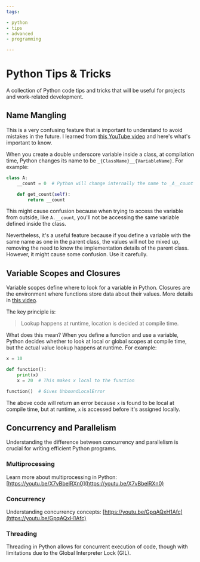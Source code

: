 ```yaml
---
tags:

- python
- tips
- advanced
- programming

---
```


# Python Tips & Tricks

A collection of Python code tips and tricks that will be useful for projects and work-related development.

## Name Mangling

This is a very confusing feature that is important to understand to avoid mistakes in the future. I learned from [this YouTube video](https://youtu.be/0hrEaA3N3lk) and here's what's important to know.

When you create a double underscore variable inside a class, at compilation time, Python changes its name to be `_{ClassName}__{VariableName}`. For example:

```python
class A:
    __count = 0  # Python will change internally the name to _A__count

    def get_count(self):
        return __count
```

This might cause confusion because when trying to access the variable from outside, like `A.__count`, you'll not be accessing the same variable defined inside the class.

Nevertheless, it's a useful feature because if you define a variable with the same name as one in the parent class, the values will not be mixed up, removing the need to know the implementation details of the parent class. However, it might cause some confusion. Use it carefully.

## Variable Scopes and Closures

Variable scopes define where to look for a variable in Python. Closures are the environment where functions store data about their values. More details in [this video](https://youtu.be/jXugs4B3lwU).

The key principle is:

> Lookup happens at runtime, location is decided at compile time.

What does this mean? When you define a function and use a variable, Python decides whether to look at local or global scopes at compile time, but the actual value lookup happens at runtime. For example:

```python
x = 10

def function():
    print(x)
    x = 20  # This makes x local to the function

function()  # Gives UnboundLocalError
```

The above code will return an error because `x` is found to be local at compile time, but at runtime, `x` is accessed before it's assigned locally.

## Concurrency and Parallelism

Understanding the difference between concurrency and parallelism is crucial for writing efficient Python programs.

### Multiprocessing

Learn more about multiprocessing in Python: [https://youtu.be/X7vBbelRXn0](https://youtu.be/X7vBbelRXn0)

### Concurrency

Understanding concurrency concepts: [https://youtu.be/GpqAQxH1Afc](https://youtu.be/GpqAQxH1Afc)

### Threading

Threading in Python allows for concurrent execution of code, though with limitations due to the Global Interpreter Lock (GIL).
